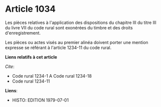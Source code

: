 # Article 1034

Les pièces relatives à l'application des dispositions du chapitre III du titre III du livre VII du code rural sont exonérées
du timbre et des droits d'enregistrement.

Les pièces ou actes visés au premier alinéa doivent porter une mention expresse se référant à l'article 1234-11 du code
rural.

**Liens relatifs à cet article**

_Cite_:

  - Code rural 1234-1 A Code rural 1234-18
  - Code rural 1234-11

**Liens**:

  - HISTO: EDITION 1979-07-01
